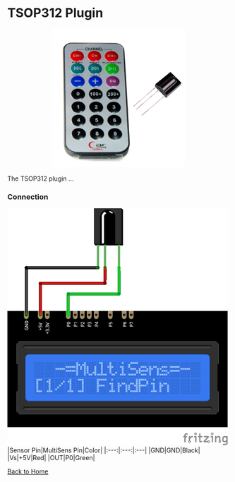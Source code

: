 # TSOP312 Plugin
<p align="center"><img src="TSOP312.png"/></p>

The TSOP312 plugin ...


### Connection
![TSOP312Connection](TSOP312-CONN.png)
|Sensor Pin|MultiSens Pin|Color|
|:---:|:---:|:---|
|GND|GND|Black|
|Vs|+5V|Red|
|OUT|P0|Green|

[Back to Home](/#supported-devices)

